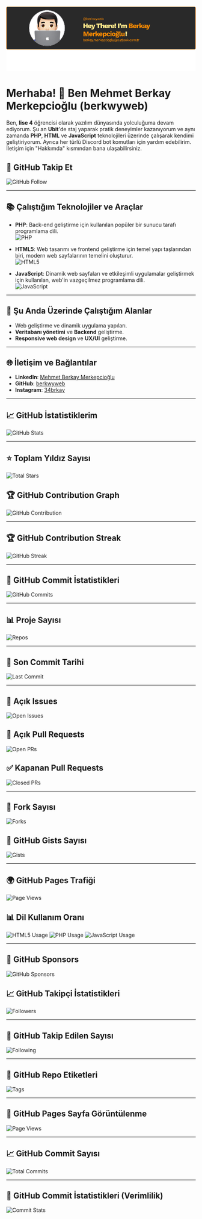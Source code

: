![Banner](https://github.com/berkwyweb/berkwyweb/blob/main/image.png)

# Merhaba! 👋 Ben **Mehmet Berkay Merkepcioğlu** (berkwyweb)

Ben, **lise 4** öğrencisi olarak yazılım dünyasında yolculuğuma devam ediyorum. Şu an **Ubit**'de staj yaparak pratik deneyimler kazanıyorum ve aynı zamanda **PHP**, **HTML** ve **JavaScript** teknolojileri üzerinde çalışarak kendimi geliştiriyorum. Ayrıca her türlü Discord bot komutları için yardım edebilirim. İletişim için "Hakkımda" kısmından bana ulaşabilirsiniz.

## 👥 GitHub Takip Et

![GitHub Follow](https://img.shields.io/github/followers/berkwyweb?style=social)

---

## 📚 Çalıştığım Teknolojiler ve Araçlar

- **PHP**: Back-end geliştirme için kullanılan popüler bir sunucu tarafı programlama dili.  
  <img src="https://img.icons8.com/color/48/000000/php.png" alt="PHP" width="30"/>

- **HTML5**: Web tasarımı ve frontend geliştirme için temel yapı taşlarından biri, modern web sayfalarının temelini oluşturur.  
  <img src="https://img.icons8.com/color/48/000000/html-5.png" alt="HTML5" width="30"/>

- **JavaScript**: Dinamik web sayfaları ve etkileşimli uygulamalar geliştirmek için kullanılan, web'in vazgeçilmez programlama dili.  
  <img src="https://img.icons8.com/color/48/000000/javascript.png" alt="JavaScript" width="30"/>

---

## 🎯 Şu Anda Üzerinde Çalıştığım Alanlar

- Web geliştirme ve dinamik uygulama yapıları.
- **Veritabanı yönetimi** ve **Backend** geliştirme.
- **Responsive web design** ve **UX/UI** geliştirme.

---

## 🌐 İletişim ve Bağlantılar

- **LinkedIn**: [Mehmet Berkay Merkepcioğlu](https://www.linkedin.com/in/mehmet-berkay-merkepcioğlu-2b7387328)  
- **GitHub**: [berkwyweb](https://github.com/berkwyweb)  
- **Instagram**: [34brkay](https://www.instagram.com/34brkay/)

---

## 📈 GitHub İstatistiklerim

![GitHub Stats](https://github-readme-stats.vercel.app/api?username=berkwyweb&show_icons=true&hide_title=true)

---

## ⭐ Toplam Yıldız Sayısı

![Total Stars](https://img.shields.io/github/stars/berkwyweb?style=social)

## 🏆 GitHub Contribution Graph

![GitHub Contribution](https://github-readme-streak-stats.herokuapp.com/?user=berkwyweb&theme=dark)

---

## 🏆 GitHub Contribution Streak

![GitHub Streak](https://github-readme-streak-stats.herokuapp.com/?user=berkwyweb&theme=dark&hide_border=true)

---

## 🏅 GitHub Commit İstatistikleri

![GitHub Commits](https://img.shields.io/github/commit-activity/m/berkwyweb?style=flat-square)

---

## 📊 Proje Sayısı

![Repos](https://img.shields.io/github/repos/berkwyweb?style=flat-square&logo=github)

---

## 📅 Son Commit Tarihi

![Last Commit](https://img.shields.io/github/last-commit/berkwyweb/berkwyweb?style=flat-square)

---

## 📝 Açık Issues

![Open Issues](https://img.shields.io/github/issues/berkwyweb/berkwyweb?style=flat-square&logo=github)

## 🔄 Açık Pull Requests

![Open PRs](https://img.shields.io/github/issues-pr/berkwyweb/berkwyweb?style=flat-square&logo=github)

## ✅ Kapanan Pull Requests

![Closed PRs](https://img.shields.io/github/issues-pr-closed/berkwyweb/berkwyweb?style=flat-square&logo=github)

---

## 🍴 Fork Sayısı

![Forks](https://img.shields.io/github/forks/berkwyweb/berkwyweb?style=flat-square&logo=github)

## 🔗 GitHub Gists Sayısı

![Gists](https://img.shields.io/github/gists/berkwyweb?style=flat-square)

---

## 🌍 GitHub Pages Trafiği

![Page Views](https://img.shields.io/website?url=https%3A%2F%2Fyour-website-url.github.io%2F)

## 📊 Dil Kullanım Oranı

![HTML5 Usage](https://img.shields.io/github/languages/top/berkwyweb/berkwyweb?style=flat-square&logo=html5)
![PHP Usage](https://img.shields.io/github/languages/top/berkwyweb/berkwyweb?style=flat-square&logo=php)
![JavaScript Usage](https://img.shields.io/github/languages/top/berkwyweb/berkwyweb?style=flat-square&logo=javascript)

---

## 💖 GitHub Sponsors

![GitHub Sponsors](https://img.shields.io/github/sponsors/berkwyweb?style=social)

## 📈 GitHub Takipçi İstatistikleri

![Followers](https://img.shields.io/github/followers/berkwyweb?label=Followers&style=social)

---

## 📅 GitHub Takip Edilen Sayısı

![Following](https://img.shields.io/github/following/berkwyweb?label=Following&style=social)

---

## 📍 GitHub Repo Etiketleri

![Tags](https://img.shields.io/github/v/tag/berkwyweb/berkwyweb?style=flat-square&logo=github)

---

## 📢 GitHub Pages Sayfa Görüntülenme

![Page Views](https://img.shields.io/website?url=https%3A%2F%2Fyour-website-url.github.io%2F)

---

## 📈 GitHub Commit Sayısı

![Total Commits](https://img.shields.io/github/commit-count/berkwyweb?style=flat-square)

---

## 🎯 GitHub Commit İstatistikleri (Verimlilik)

![Commit Stats](https://github-readme-stats.vercel.app/api?username=berkwyweb&count_private=true&show_icons=true&hide_title=true&hide=prs&theme=dark)
